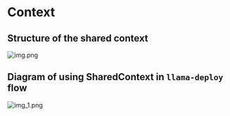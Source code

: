 # Context

## Structure of the shared context

![img.png](shared_context_hierarchy.png)

## Diagram of using SharedContext in `llama-deploy` flow

![img_1.png](shared-context-using-diagram.png)